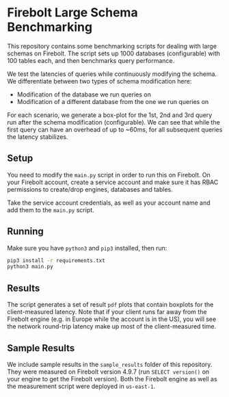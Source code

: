 # Firebolt Large Schema Benchmarking

This repository contains some benchmarking scripts for dealing with large schemas on Firebolt.
The script sets up 1000 databases (configurable) with 100 tables each, and then benchmarks query performance.

We test the latencies of queries while continuously modifying the schema.
We differentiate between two types of schema modification here:
- Modification of the database we run queries on
- Modification of a different database from the one we run queries on

For each scenario, we generate a box-plot for the 1st, 2nd and 3rd query run after the schema modification (configurable).
We can see that while the first query can have an overhead of up to ~60ms, for all subsequent queries the latency stabilizes.

## Setup 
You need to modify the `main.py` script in order to run this on Firebolt.
On your Firebolt account, create a service account and make sure it has RBAC permissions to create/drop
engines, databases and tables.

Take the service account credentials, as well as your account name and add them to the `main.py` script.

## Running
Make sure you have `python3` and `pip3` installed, then run:
```sh
pip3 install -r requirements.txt
python3 main.py
```

## Results
The script generates a set of result `pdf` plots that contain boxplots for the client-measured latency.
Note that if your client runs far away from the Firebolt engine (e.g. in Europe while the account is in the US),
you will see the network round-trip latency make up most of the client-measured time.

## Sample Results
We include sample results in the `sample_results` folder of this repository.
They were measured on Firebolt version 4.9.7 (run `SELECT version()` on your engine to get the Firebolt version).
Both the Firebolt engine as well as the measurement script were deployed in `us-east-1`.


